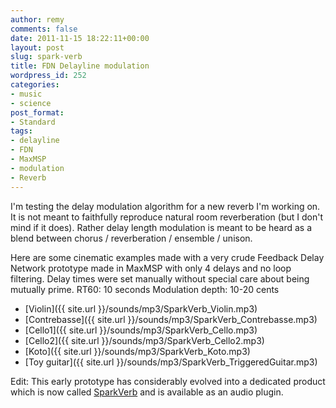 ```yaml
---
author: remy
comments: false
date: 2011-11-15 18:22:11+00:00
layout: post
slug: spark-verb
title: FDN Delayline modulation
wordpress_id: 252
categories:
- music
- science
post_format:
- Standard
tags:
- delayline
- FDN
- MaxMSP
- modulation
- Reverb
---
```


I'm testing the delay modulation algorithm for a new reverb I'm working on. It is not meant to faithfully reproduce natural room reverberation (but I don't mind if it does). Rather delay length modulation is meant to be heard as a blend between chorus / reverberation  / ensemble / unison.

Here are some cinematic examples made with a very crude Feedback Delay Network prototype made in MaxMSP with only 4 delays and no loop filtering. Delay times were set manually without special care about being mutually prime.
RT60: 10 seconds
Modulation depth: 10-20 cents

* [Violin]({{ site.url }}/sounds/mp3/SparkVerb_Violin.mp3)
* [Contrebasse]({{ site.url }}/sounds/mp3/SparkVerb_Contrebasse.mp3)
* [Cello1]({{ site.url }}/sounds/mp3/SparkVerb_Cello.mp3)
* [Cello2]({{ site.url }}/sounds/mp3/SparkVerb_Cello2.mp3)
* [Koto]({{ site.url }}/sounds/mp3/SparkVerb_Koto.mp3)
* [Toy guitar]({{ site.url }}/sounds/mp3/SparkVerb_TriggeredGuitar.mp3) 

Edit: This early prototype has considerably evolved into a dedicated product which is now called [SparkVerb](https://www.uvi.net/software/sparkverb.html) and is available as an audio plugin.